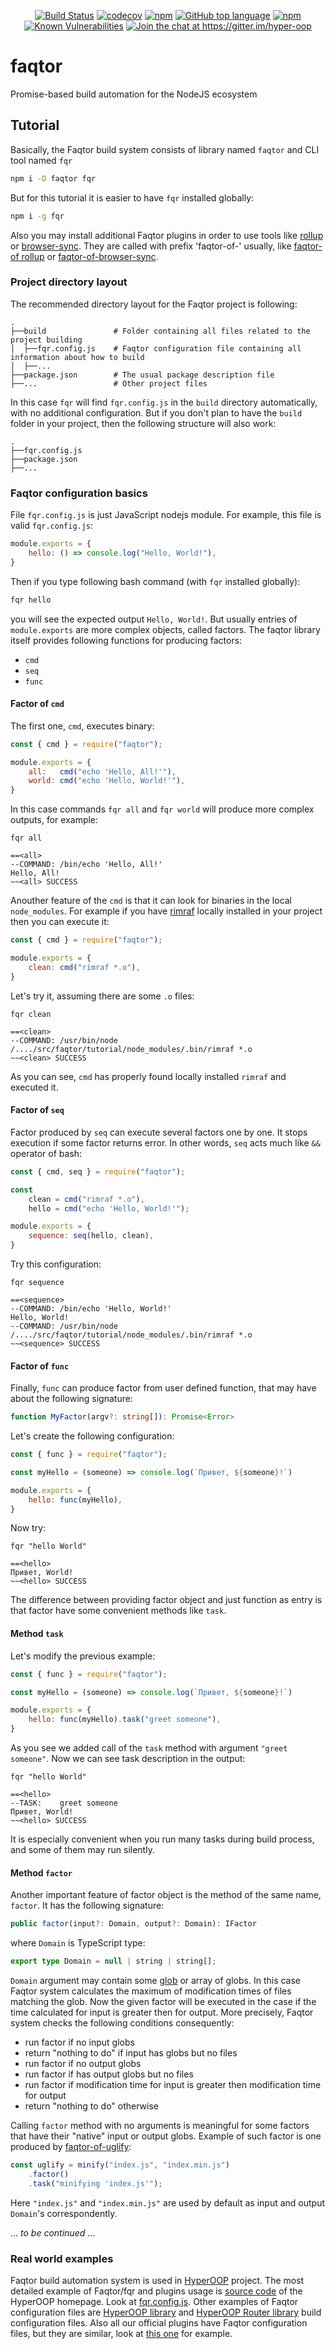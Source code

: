 <p align="center">
<a href="https://travis-ci.org/faqtor/faqtor"><img src="https://travis-ci.org/faqtor/faqtor.svg?branch=master" alt="Build Status"></a>
<a href="https://codecov.io/gh/faqtor/faqtor"><img src="https://codecov.io/gh/faqtor/faqtor/branch/master/graph/badge.svg" alt="codecov"/></a>
<a href="https://www.npmjs.com/package/faqtor"><img src="https://img.shields.io/npm/v/faqtor.svg" alt="npm"/></a>
<a href="https://github.com/faqtor/faqtor"><img src="https://img.shields.io/github/languages/top/faqtor/faqtor.svg" alt="GitHub top language"/></a>
<a href="https://www.npmjs.com/package/faqtor"><img src="https://img.shields.io/npm/dt/faqtor.svg" alt="npm"/></a>
<a href="https://snyk.io/test/npm/faqtor"><img src="https://snyk.io/test/npm/faqtor/badge.svg" alt="Known Vulnerabilities"/></a>
<a href="https://gitter.im/faqtor/questions?utm_source=badge&utm_medium=badge&utm_campaign=pr-badge&utm_content=badge"><img src="https://badges.gitter.im/faqtor/questions.svg" alt="Join the chat at https://gitter.im/hyper-oop"/></a>
</p>

# faqtor
Promise-based build automation for the NodeJS ecosystem 

## Tutorial

Basically, the Faqtor build system consists of library named `faqtor` and CLI tool named `fqr`

```bash
npm i -D faqtor fqr
```

But for this tutorial it is easier to have `fqr` installed globally:

```bash
npm i -g fqr
```

Also you may install additional Faqtor plugins in order to use tools like [rollup](https://rollupjs.org) or [browser-sync](https://browsersync.io/). They are called with prefix 'faqtor-of-' usually, like [faqtor-of rollup](https://www.npmjs.com/package/faqtor-of-rollup) or [faqtor-of-browser-sync](https://www.npmjs.com/package/faqtor-of-browser-sync).

### Project directory layout

The recommended directory layout for the Faqtor project is following:

    .
    ├──build               # Folder containing all files related to the project building
    │  ├──fqr.config.js    # Faqtor configuration file containing all information about how to build
    │  ├──...
    ├──package.json        # The usual package description file
    ├──...                 # Other project files

In this case `fqr` will find `fqr.config.js` in the `build` directory automatically, with no additional configuration. But if you don't plan to have the `build` folder in your project, then the following structure will also work:

    .
    ├──fqr.config.js
    ├──package.json
    ├──...

### Faqtor configuration basics

File `fqr.config.js` is just JavaScript nodejs module. For example, this file is valid `fqr.config.js`:

```javascript
module.exports = {
    hello: () => console.log("Hello, World!"),
}
```

Then if you type following bash command (with `fqr` installed globally):

```bash
fqr hello
```

you will see the expected output `Hello, World!`. But usually entries of `module.exports` are more complex objects, called factors. The faqtor library itself provides following functions for producing factors:

- `cmd`
- `seq`
- `func`

#### Factor of `cmd`

The first one, `cmd`, executes binary:

```javascript
const { cmd } = require("faqtor");

module.exports = {
    all:   cmd("echo 'Hello, All!'"),
    world: cmd("echo 'Hello, World!'"),
}
```

In this case commands `fqr all` and `fqr world` will produce more complex outputs, for example:

```
fqr all

==<all>
--COMMAND: /bin/echo 'Hello, All!'
Hello, All!
~~<all> SUCCESS
```

Anouther feature of the `cmd` is that it can look for binaries in the local `node_modules`. For example if you have [rimraf](https://www.npmjs.com/package/rimraf) locally installed in your project then you can execute it:

```javascript
const { cmd } = require("faqtor");

module.exports = {
    clean: cmd("rimraf *.o"),
}
```

Let's try it, assuming there are some `.o` files:

```
fqr clean

==<clean>
--COMMAND: /usr/bin/node /..../src/faqtor/tutorial/node_modules/.bin/rimraf *.o
~~<clean> SUCCESS
```

As you can see, `cmd` has properly found locally installed `rimraf` and executed it.

#### Factor of `seq`

Factor produced by `seq` can execute several factors one by one. It stops execution if some factor returns error. In other words, `seq` acts much like `&&` operator of bash:

```javascript
const { cmd, seq } = require("faqtor");

const
    clean = cmd("rimraf *.o"),
    hello = cmd("echo 'Hello, World!'");  

module.exports = {
    sequence: seq(hello, clean),
}
```

Try this configuration:

```
fqr sequence

==<sequence>
--COMMAND: /bin/echo 'Hello, World!'
Hello, World!
--COMMAND: /usr/bin/node /..../src/faqtor/tutorial/node_modules/.bin/rimraf *.o
~~<sequence> SUCCESS
```

#### Factor of `func`

Finally, `func` can produce factor from user defined function, that may have about the following signature:

```typescript
function MyFactor(argv?: string[]): Promise<Error>
```

Let's create the following configuration:

```javascript
const { func } = require("faqtor");

const myHello = (someone) => console.log(`Привет, ${someone}!`)

module.exports = {
    hello: func(myHello),
}
```

Now try:

```
fqr "hello World"

==<hello>
Привет, World!
~~<hello> SUCCESS
```

The difference between providing factor object and just function as entry is that factor have some convenient methods like `task`.

#### Method `task`

Let's modify the previous example:

```javascript
const { func } = require("faqtor");

const myHello = (someone) => console.log(`Привет, ${someone}!`)

module.exports = {
    hello: func(myHello).task("greet someone"),
}
```

As you see we added call of the `task` method with argument `"greet someone"`. Now we can see task description in the output:

```
fqr "hello World"

==<hello>
--TASK:    greet someone
Привет, World!
~~<hello> SUCCESS
```

It is especially convenient when you run many tasks during build process, and some of them may run silently.

#### Method `factor`

Another important feature of factor object is the method of the same name, `factor`. It has the following signature:

```typescript
public factor(input?: Domain, output?: Domain): IFactor
```

where `Domain` is TypeScript type:

```typescript
export type Domain = null | string | string[];
```

`Domain` argument may contain some [glob](https://www.npmjs.com/package/glob) or array of globs. In this case Faqtor system calculates the maximum of modification times of files matching the glob. Now the given factor will be executed in the case if the time calculated for input is greater then for output. More precisely, Faqtor system checks the following conditions consequently:

- run factor if no input globs
- return "nothing to do" if input has globs but no files
- run factor if no output globs
- run factor if has output globs but no files
- run factor if modification time for input is greater then modification time for output
- return "nothing to do" otherwise

Calling `factor` method with no arguments is meaningful for some factors that have their "native" input or output globs. Example of such factor is one produced by [faqtor-of-uglify](https://www.npmjs.com/package/faqtor-of-uglify):

```javascript
const uglify = minify("index.js", "index.min.js")
    .factor()
    .task("minifying 'index.js'");
```

Here `"index.js"` and `"index.min.js"` are used by default as input and output `Domain`'s correspondently.

... _to be continued_ ...

### Real world examples

Faqtor build automation system is used in [HyperOOP](https://github.com/HyperOOP) project.
The most detailed example of Faqtor/fqr and plugins usage is [source code](https://github.com/HyperOOP/hyperoop-site) of the HyperOOP homepage. Look at [fqr.config.js](https://github.com/HyperOOP/hyperoop-site/blob/master/build/fqr.config.js). Other examples of Faqtor configuration files are [HyperOOP library](https://github.com/HyperOOP/hyperoop/blob/master/build/fqr.config.js) and [HyperOOP Router library](https://github.com/HyperOOP/hyperoop-router/blob/master/build/fqr.config.js) build configuration files. Also all our official plugins have Faqtor configuration files, but they are similar, look at [this one](https://github.com/faqtor/faqtor-of-watch/blob/master/build/fqr.config.js) for example.

